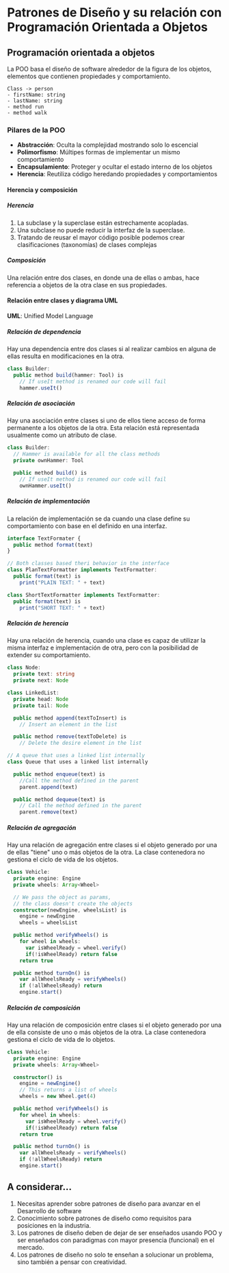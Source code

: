 # Patrones de Diseño y su relación con Programación Orientada a Objetos

## Programación orientada a objetos

La POO basa el diseño de software alrededor de la figura de los objetos, elementos que contienen propiedades y comportamiento.

```text
Class -> person
- firstName: string
- lastName: string
- method run
- method walk
```

### Pilares de la POO

- **Abstracción**: Oculta la complejidad mostrando solo lo escencial
- **Polimorfismo**: Múltipes formas de implementar un mismo comportamiento
- **Encapsulamiento**: Proteger y ocultar el estado interno de los objetos
- **Herencia**: Reutiliza código heredando propiedades y comportamientos

#### Herencia y composición

##### Herencia

1. La subclase y la superclase están estrechamente acopladas.
2. Una subclase no puede reducir la interfaz de la superclase.
3. Tratando de reusar el mayor código posible podemos crear clasificaciones (taxonomías) de clases complejas

##### Composición

Una relación entre dos clases, en donde una de ellas o ambas,
hace referencia a objetos de la otra clase en sus propiedades.

#### Relación entre clases y diagrama UML

**UML**: Unified Model Language

##### Relación de dependencia

Hay una dependencia entre dos clases si al realizar cambios en alguna de ellas resulta en modificaciones en la otra.

```typescript
class Builder:
  public method build(hammer: Tool) is
    // If useIt method is renamed our code will fail
    hammer.useIt()
```

##### Relación de asociación

Hay una asociación entre clases si uno de ellos tiene acceso de forma permanente a los objetos de la otra. Esta relación está representada usualmente como un atributo de clase.

```typescript
class Builder:
  // Hammer is available for all the class methods
  private ownHammer: Tool

  public method build() is
    // If useIt method is renamed our code will fail
    ownHammer.useIt()
```

##### Relación de implementación

La relación de implementación se da cuando una clase define su comportamiento con base en el definido en una interfaz.

```typescript
interface TextFormater {
  public method format(text)
}

// Both classes based theri behavior in the interface
class PlanTextFormatter implements TextFormatter:
  public format(text) is
    print("PLAIN TEXT: " + text)

class ShortTextFormatter implements TextFormatter:
  public format(text) is
    print("SHORT TEXT: " + text)
```

##### Relación de herencia

Hay una relación de herencia, cuando una clase es capaz de utilizar la misma interfaz e implementación de otra, pero con la posibilidad de extender su comportamiento.

```typescript
class Node:
  private text: string
  private next: Node

class LinkedList:
  private head: Node
  private tail: Node

  public method append(textToInsert) is
    // Insert an element in the list

  public method remove(textToDelete) is
    // Delete the desire element in the list

// A queue that uses a linked list internally
class Queue that uses a linked list internally

  public method enqueue(text) is
    //Call the method defined in the parent
    parent.append(text)

  public method dequeue(text) is
    // Call the method defined in the parent
    parent.remove(text)
```

##### Relación de agregación

Hay una relación de agregación entre clases si el objeto generado por una de ellas "tiene" uno o más objetos de la otra. La clase contenedora no gestiona el ciclo de vida de los objetos.

```typescript
class Vehicle:
  private engine: Engine
  private wheels: Array<Wheel>

  // We pass the object as params,
  // the class doesn't create the objects
  constructor(newEngine, wheelsList) is
    engine = newEngine
    wheels = wheelsList

  public method verifyWheels() is
    for wheel in wheels:
      var isWheelReady = wheel.verify()
      if(!isWheelReady) return false
    return true

  public method turnOn() is
    var allWheelsReady = verifyWheels()
    if (!allWheelsReady) return
    engine.start()
```

##### Relación de composición

Hay una relación de composición entre clases si el objeto generado por una de ella consiste de uno o más objetos de la otra. La clase contenedora gestiona el ciclo de vida de lo objetos.

```typescript
class Vehicle:
  private engine: Engine
  private wheels: Array<Wheel>

  constructor() is
    engine = newEngine()
    // This returns a list of wheels
    wheels = new Wheel.get(4)

  public method verifyWheels() is
    for wheel in wheels:
      var isWheelReady = wheel.verify()
      if(!isWheelReady) return false
    return true

  public method turnOn() is
    var allWheelsReady = verifyWheels()
    if (!allWheelsReady) return
    engine.start()
```

## A considerar...

1. Necesitas aprender sobre patrones de diseño para avanzar en el Desarrollo de software
2. Conocimiento sobre patrones de diseño como requisitos para posiciones en la industria.
3. Los patrones de diseño deben de dejar de ser enseñados usando POO y ser enseñados con paradigmas con mayor presencia (funcional) en el mercado.
4. Los patrones de diseño no solo te enseñan a solucionar un problema, sino también a pensar con creatividad.
